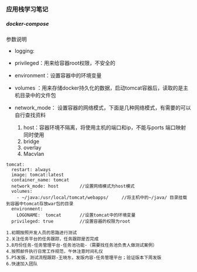 ### 应用栈学习笔记

##### docker-compose
参数说明
- logging:	

- privileged：用来给容器root权限，不安全的
- environment：设置容器中的环境变量
- volumes ：用来存储docker持久化的数据，启动tomcat容器后，读取的是主机目录中的文件包
- network_mode： 设置容器的网络模式，下面是几种网络模式，有需要的可以自行查找资料
  1. host：容器环境不隔离，将使用主机的端口和ip，不能与ports 端口映射同时使用
  2. bridge
  3. overlay
  4. Macvlan

```
tomcat:
  restart: always
  image: tomcat:latest
  container_name: tomcat
  network_mode: host 		//设置网络模式为host模式
  volumes: 
    - ~/java:/usr/local/tomcat/webapps/		//将主机中的~/java/ 目录挂载到容器中tomcat存放war包的目录
  environment:
    LOGONAME:  tomcat 		//设置tomcat中的环境变量
  privileged: true			//设置容器的权限为root
```


```
1.初期按照开发人员的思路进行测试
2.关注任务平台的任务跟踪，任务跟踪是否完成
3.8月份任务-任务管理平台-任务池功能-（需要找任务池负责人做测试案例）
4.按照邮件执行日常工作规范，午休注意时间礼仪
5.P5发版，测试流程跟踪-王晓东，发版内容-任务管理平台；验证版本下周发版
6.快速加入团队
```


